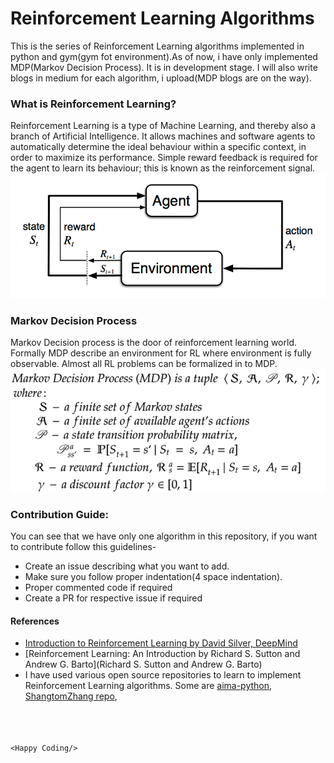 # Reinforcement Learning Algorithms
This is the series of Reinforcement Learning algorithms implemented in python and gym(gym fot environment).As of now, i have only implemented MDP(Markov Decision Process). It is in development stage. I will also write blogs in medium for each algorithm, i upload(MDP blogs are on the way). 
### What is Reinforcement Learning?
Reinforcement Learning is a type of Machine Learning, and thereby also a branch of Artificial Intelligence. It allows machines and software agents to automatically determine the ideal behaviour within a specific context, in order to maximize its performance. Simple reward feedback is required for the agent to learn its behaviour; this is known as the reinforcement signal. <br>
![](images/rl1.1.png)

### Markov Decision Process
Markov Decision process is the door of reinforcement learning world. Formally MDP describe an environment for RL where environment is fully observable. Almost all RL problems can be formalized in to MDP.
![](images/MDP_def.png)

### Contribution Guide:
You can see that we have only one algorithm in this repository, if you want to contribute follow this guidelines-
- Create an issue describing what you want to add.
- Make sure you follow proper indentation(4 space indentation).
- Proper commented code if required
- Create a PR for respective issue if required

#### References
  - [Introduction to Reinforcement Learning by David Silver, DeepMind](https://www.youtube.com/playlist?list=PLqYmG7hTraZDM-OYHWgPebj2MfCFzFObQ)
  - [Reinforcement Learning: An Introduction by Richard S. Sutton and Andrew G. Barto](Richard S. Sutton and Andrew G. Barto)
  - I have used various open source repositories to learn to implement Reinforcement Learning algorithms. Some are [aima-python](https://github.com/aimacode/aima-python), [ShangtomZhang repo](https://github.com/dshahid380/reinforcement-learning-an-introduction), 

<br> <br> <br>
`<Happy Coding/>`
